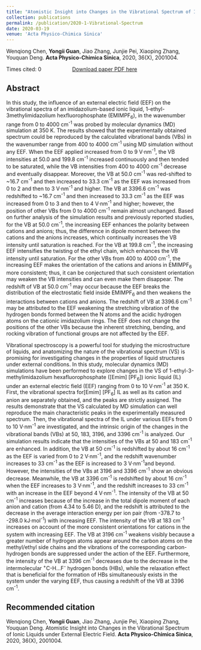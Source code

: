 ```yaml
---
title: "Atomistic Insight into Changes in the Vibrational Spectrum of Ionic Liquids under External Electric Field"
collection: publications
permalink: /publication/2020-1-Vibrational-Spectrum
date: 2020-03-19
venue: 'Acta Physico-Chimica Sinica'
---
```


Wenqiong Chen, <b>Yongii Guan</b>, Jiao Zhang, Junjie Pei, Xiaoping Zhang, Youquan Deng. <b>Acta Physico-Chimica Sinica</b>, 2020, 36(X), 2001004.

Times cited: 0 &nbsp; &nbsp; &nbsp; &nbsp; &nbsp; &nbsp; &nbsp; &nbsp; &nbsp; &nbsp; [Download paper PDF here](https://yongjiguan.github.io/files/2020-1.pdf)

## Abstract
In this study, the influence of an external electric field (EEF) on the vibrational spectra of an imidazolium-based ionic liquid, 1-ethyl-3methylimidazolium hexfluorophosphate (EMIMPF<sub>6</sub>), in the wavenumber range from 0 to 4000 cm<sup>-1</sup> was probed by molecular dynamics (MD) simulation at 350 K. The results showed that the experimentally obtained spectrum could be reproduced by the calculated vibrational bands (VBs) in the wavenumber range from 400 to 4000 cm<sup>-1</sup> using MD simulation without any EEF. When the EEF applied increased from 0 to 9 V·nm<sup>-1</sup>, the VB intensities at 50.0 and 199.8 cm<sup>-1</sup> increased continuously and then tended to be saturated, while the VB intensities from 400 to 4000 cm<sup>-1</sup> decrease and eventually disappear. Moreover, the VB at 50.0 cm<sup>-1</sup> was red-shifted to ~16.7 cm<sup>-1</sup> and then increased to 33.3 cm<sup>-1</sup> as the EEF was increased from 0 to 2 and then to 3 V·nm<sup>-1</sup> and higher. The VB at 3396.6 cm<sup>-1</sup> was redshifted to ~16.7 cm<sup>-1</sup> and then increased to 33.3 cm<sup>-1</sup> as the EEF was increased from 0 to 3 and then to 4 V·nm<sup>-1</sup> and higher; however, the position of other VBs from 0 to 4000 cm<sup>-1</sup> remain almost unchanged. Based on further analysis of the simulation results and previously reported studies, for the VB at 50.0 cm<sup>-1</sup>, the increasing EEF enhances the polarity between cations and anions; thus, the difference in dipole moment between the cations and the anions increases, which continually increases the VB intensity until saturation is reached. For the VB at 199.8 cm<sup>-1</sup>, the increasing EEF intensifies the twisting of the ethyl chain, which enhances the VB intensity until saturation. For the other VBs from 400 to 4000 cm<sup>-1</sup>, the increasing EEF makes the orientation of the cations and anions in EMIMPF<sub>6</sub> more consistent; thus, it can be conjectured that such consistent orientation may weaken the VB intensities and can even make them disappear. The redshift of VB at 50.0 cm<sup>-1</sup> may occur because the EEF breaks the distribution of the electrostatic field inside EMIMPF<sub>6</sub> and then weakens the interactions between cations and anions. The redshift of VB at 3396.6 cm<sup>-1</sup> may be attributed to the EEF weakening the stretching vibration of the hydrogen bonds formed between the N atoms and the acidic hydrogen atoms on the cationic imidazolium rings. The EEF does not change the positions of the other VBs because the inherent stretching, bending, and rocking vibration of functional groups are not affected by the EEF.

Vibrational spectroscopy is a powerful tool for studying the microstructure of liquids, and anatomizing the nature of the vibrational spectrum (VS) is promising for investigating changes in the properties of liquid structures under external conditions. In this study, molecular dynamics (MD) simulations have been performed to explore changes in the VS of 1-ethyl-3-methylimidazolium hexafluorophosphate ([Emim] [PF<sub>6</sub>]) ionic liquid (IL) under an external electric field (EEF) ranging from 0 to 10 V&#183;nm<sup>-1</sup> at 350 K. First, the vibrational spectra for[Emim] [PF<sub>6</sub>] IL as well as its cation and anion are separately obtained, and the peaks are strictly assigned. The results demonstrate that the VS calculated by MD simulation can well reproduce the main characteristic peaks in the experimentally measured spectrum. Then, the vibrational spectra of the IL under various EEFs from 0 to 10 V&#183;nm<sup>-1</sup> are investigated, and the intrinsic origin of the changes in the vibrational bands (VBs) at 50, 183, 3196, and 3396 cm<sup>-1</sup> is analyzed. Our simulation results indicate that the intensities of the VBs at 50 and 183 cm<sup>-1</sup> are enhanced. In addition, the VB at 50 cm<sup>-1</sup> is redshifted by about 16 cm<sup>-1</sup> as the EEF is varied from 0 to 2 V&#183;nm<sup>-1</sup>, and the redshift wavenumber increases to 33 cm<sup>-1</sup> as the EEF is increased to 3 V&#183;nm<sup>-1</sup>and beyond. However, the intensities of the VBs at 3196 and 3396 cm<sup>-1</sup> show an obvious decrease. Meanwhile, the VB at 3396 cm<sup>-1</sup> is redshifted by about 16 cm<sup>-1</sup> when the EEF increases to 3 V&#183;nm<sup>-1</sup>, and the redshift increases to 33 cm<sup>-1</sup> with an increase in the EEF beyond 4 V&#183;nm<sup>-1</sup>. The intensity of the VB at 50 cm<sup>-1</sup> increases because of the increase in the total dipole moment of each anion and cation (from 4.34 to 5.46 D), and the redshift is attributed to the decrease in the average interaction energy per ion pair (from -378.7 to -298.0 kJ&#183;mol<sup>-1</sup>) with increasing EEF. The intensity of the VB at 183 cm<sup>-1</sup> increases on account of the more consistent orientations for cations in the system with increasing EEF. The VB at 3196 cm<sup>-1</sup> weakens visibly because a greater number of hydrogen atoms appear around the carbon atoms on the methyl/ethyl side chains and the vibrations of the corresponding carbon-hydrogen bonds are suppressed under the action of the EEF. Furthermore, the intensity of the VB at 3396 cm<sup>-1</sup> decreases due to the decrease in the intermolecular <sup>+</sup>C-H…F<sup>-</sup> hydrogen bonds (HBs), while the relaxation effect that is beneficial for the formation of HBs simultaneously exists in the system under the varying EEF, thus causing a redshift of the VB at 3396 cm<sup>-1</sup>.

## Recommended citation
Wenqiong Chen, <b>Yongii Guan</b>, Jiao Zhang, Junjie Pei, Xiaoping Zhang, Youquan Deng. Atomistic Insight into Changes in the Vibrational Spectrum of Ionic Liquids under External Electric Field. <b>Acta Physico-Chimica Sinica</b>, 2020, 36(X), 2001004.